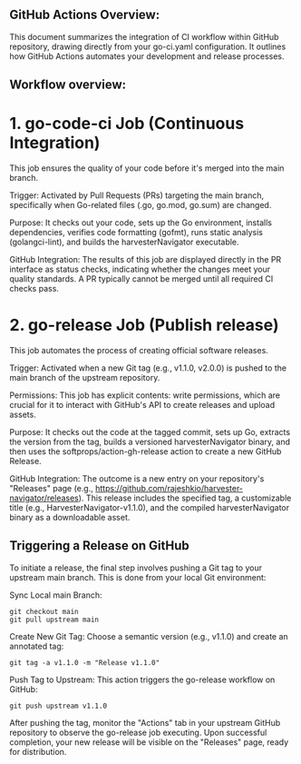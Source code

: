 ## GitHub Actions Overview:

This document summarizes the integration of CI workflow within GitHub repository, drawing directly from your go-ci.yaml configuration. It outlines how GitHub Actions automates your development and release processes.


## Workflow overview:

# 1. go-code-ci Job (Continuous Integration)
This job ensures the quality of your code before it's merged into the main branch.

Trigger: Activated by Pull Requests (PRs) targeting the main branch, specifically when Go-related files (.go, go.mod, go.sum) are changed.

Purpose: It checks out your code, sets up the Go environment, installs dependencies, verifies code formatting (gofmt), runs static analysis (golangci-lint), and builds the harvesterNavigator executable.

GitHub Integration: The results of this job are displayed directly in the PR interface as status checks, indicating whether the changes meet your quality standards. A PR typically cannot be merged until all required CI checks pass.

# 2. go-release Job (Publish release)
This job automates the process of creating official software releases.

Trigger: Activated when a new Git tag (e.g., v1.1.0, v2.0.0) is pushed to the main branch of the upstream repository.

Permissions: This job has explicit contents: write permissions, which are crucial for it to interact with GitHub's API to create releases and upload assets.

Purpose: It checks out the code at the tagged commit, sets up Go, extracts the version from the tag, builds a versioned harvesterNavigator binary, and then uses the softprops/action-gh-release action to create a new GitHub Release.

GitHub Integration: The outcome is a new entry on your repository's "Releases" page (e.g., https://github.com/rajeshkio/harvester-navigator/releases). This release includes the specified tag, a customizable title (e.g., HarvesterNavigator-v1.1.0), and the compiled harvesterNavigator binary as a downloadable asset.

## Triggering a Release on GitHub
To initiate a release, the final step involves pushing a Git tag to your upstream main branch. This is done from your local Git environment:

Sync Local main Branch:

```
git checkout main
git pull upstream main
```

Create New Git Tag:
Choose a semantic version (e.g., v1.1.0) and create an annotated tag:

```
git tag -a v1.1.0 -m "Release v1.1.0"
```

Push Tag to Upstream:
This action triggers the go-release workflow on GitHub:

```
git push upstream v1.1.0
```
After pushing the tag, monitor the "Actions" tab in your upstream GitHub repository to observe the go-release job executing. Upon successful completion, your new release will be visible on the "Releases" page, ready for distribution.
